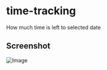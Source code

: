 time-tracking
=============

How much time is left to selected date

## Screenshot

![Image](https://raw.github.com/riston/time-tracking/master/time.png)
